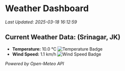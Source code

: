 
# Weather Dashboard

_Last Updated: 2025-03-18 16:12:59_

## Current Weather Data: (Srinagar, JK)
- **Temperature:** 10.0 °C ![Temperature Badge](https://img.shields.io/badge/Temperature-Low%20Temp-blue)
- **Wind Speed:** 1.1 km/h ![Wind Speed Badge](https://img.shields.io/badge/Wind%20Speed-Light%20Wind-blue)

*Powered by Open-Meteo API*
